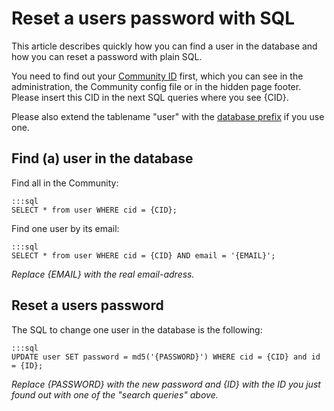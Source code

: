 # Reset a users password with SQL

This article describes quickly how you can find a user in the database and how you can reset a password with plain SQL.

You need to find out your [Community ID](manual/community) first, which you can see in the administration, the Community config file or in the hidden page footer. Please insert this CID in the next SQL queries where you see {CID}. 

Please also extend the tablename "user" with the [database prefix](manual/database) if you use one.

## Find (a) user in the database

Find all in the Community:

	:::sql
	SELECT * from user WHERE cid = {CID};


Find one user by its email:

	:::sql
	SELECT * from user WHERE cid = {CID} AND email = '{EMAIL}';

*Replace {EMAIL} with the real email-adress.*

## Reset a users password

The SQL to change one user in the database is the following:

	:::sql
	UPDATE user SET password = md5('{PASSWORD}') WHERE cid = {CID} and id = {ID};

*Replace {PASSWORD} with the new password and {ID} with the ID you just found out with one of the "search queries" above.*

